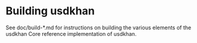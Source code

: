 Building usdkhan
================

See doc/build-*.md for instructions on building the various
elements of the usdkhan Core reference implementation of usdkhan.

